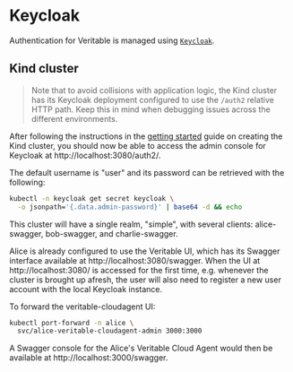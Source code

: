 # Keycloak

Authentication for Veritable is managed using [`Keycloak`](https://www.keycloak.org/).


## Kind cluster

> Note that to avoid collisions with application logic, the Kind cluster has its Keycloak deployment configured to use the `/auth2` relative HTTP path. Keep this in mind when debugging issues across the different environments.

After following the instructions in the [getting started](./getting-started.md) guide on creating the Kind cluster, you should now be able to access the admin console for Keycloak at http://localhost:3080/auth2/.

The default username is "user" and its password can be retrieved with the following:

```sh
kubectl -n keycloak get secret keycloak \
  -o jsonpath='{.data.admin-password}' | base64 -d && echo
```

This cluster will have a single realm, "simple", with several clients: alice-swagger, bob-swagger, and charlie-swagger.

Alice is already configured to use the Veritable UI, which has its Swagger interface available at http://localhost:3080/swagger. When the UI at http://localhost:3080/ is accessed for the first time, e.g. whenever the cluster is brought up afresh, the user will also need to register a new user account with the local Keycloak instance.

To forward the veritable-cloudagent UI:

```sh
kubectl port-forward -n alice \
  svc/alice-veritable-cloudagent-admin 3000:3000
```

A Swagger console for the Alice's Veritable Cloud Agent would then be available at http://localhost:3000/swagger.
